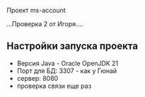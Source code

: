 Проект ms-account

...Проверка 2 от Игоря....

## Настройки запуска проекта
- Версия Java - Oracle OpenJDK 21
- Порт для БД: 3307  - как у Гюнай
- сервер: 8080
- проверка связи еще раз
